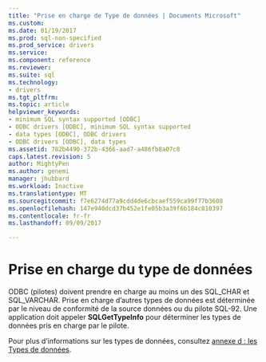 ```yaml
---
title: "Prise en charge de Type de données | Documents Microsoft"
ms.custom: 
ms.date: 01/19/2017
ms.prod: sql-non-specified
ms.prod_service: drivers
ms.service: 
ms.component: reference
ms.reviewer: 
ms.suite: sql
ms.technology:
- drivers
ms.tgt_pltfrm: 
ms.topic: article
helpviewer_keywords:
- minimum SQL syntax supported [ODBC]
- ODBC drivers [ODBC], minimum SQL syntax supported
- data types [ODBC], ODBC drivers
- ODBC drivers [ODBC], data types
ms.assetid: 782b4490-372b-4366-aad7-a486fb8a07c8
caps.latest.revision: 5
author: MightyPen
ms.author: genemi
manager: jhubbard
ms.workload: Inactive
ms.translationtype: MT
ms.sourcegitcommit: f7e6274d77a9cdd4de6cbcaef559ca99f77b3608
ms.openlocfilehash: 147e940dcd37b452e1fe05b3a39f6b184c810397
ms.contentlocale: fr-fr
ms.lasthandoff: 09/09/2017

---
```

# <a name="data-type-support"></a>Prise en charge du type de données
ODBC (pilotes) doivent prendre en charge au moins un des SQL_CHAR et SQL_VARCHAR. Prise en charge d’autres types de données est déterminée par le niveau de conformité de la source données ou du pilote SQL-92. Une application doit appeler **SQLGetTypeInfo** pour déterminer les types de données pris en charge par le pilote.  
  
 Pour plus d’informations sur les types de données, consultez [annexe d : les Types de données](../../../odbc/reference/appendixes/appendix-d-data-types.md).

